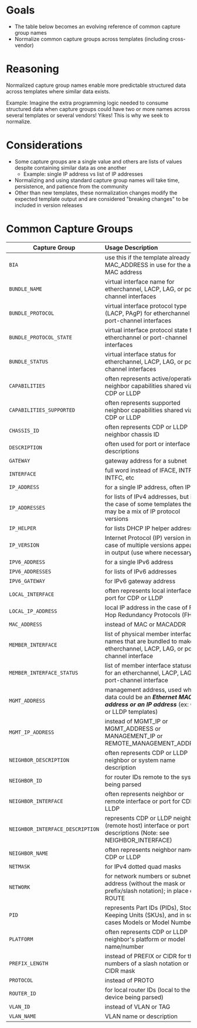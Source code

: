 # Goals

- The table below becomes an evolving reference of common capture group names
- Normalize common capture groups across templates (including cross-vendor)

# Reasoning

Normalized capture group names enable more predictable structured data across templates where similar data exists.

Example: Imagine the extra programming logic needed to consume structured data when capture groups could have two or more names across several templates or several vendors! Yikes! This is why we seek to normalize.

# Considerations

- Some capture groups are a single value and others are lists of values despite containing similar data as one another
    - Example: single IP address vs list of IP addresses
- Normalizing and using standard capture group names will take time, persistence, and patience from the community
- Other than new templates, these normalization changes modify the expected template output and are considered "breaking changes" to be included in version releases

# Common Capture Groups

| Capture Group                    | Usage Description |
|----------------------------------|:------------------|
| `BIA`                            | use this if the template already has MAC_ADDRESS in use for the active MAC address |
| `BUNDLE_NAME`                    | virtual interface name for etherchannel, LACP, LAG, or port-channel interfaces |
| `BUNDLE_PROTOCOL`                | virtual interface protocol type (LACP, PAgP) for etherchannel or port-channel interfaces |
| `BUNDLE_PROTOCOL_STATE`          | virtual interface protocol state for etherchannel or port-channel interfaces |
| `BUNDLE_STATUS`                  | virtual interface status for etherchannel, LACP, LAG, or port-channel interfaces |
| `CAPABILITIES`                   | often represents active/operational neighbor capabilities shared via CDP or LLDP |
| `CAPABILITIES_SUPPORTED`         | often represents supported neighbor capabilities shared via CDP or LLDP |
| `CHASSIS_ID`                     | often represents CDP or LLDP neighbor chassis ID |
| `DESCRIPTION`                    | often used for port or interface descriptions |
| `GATEWAY`                        | gateway address for a subnet |
| `INTERFACE`                      | full word instead of IFACE, INTF, INTFC, etc |
| `IP_ADDRESS`                     | for a single IP address, often IPv4 |
| `IP_ADDRESSES`                   | for lists of IPv4 addresses, but in the case of some templates there may be a mix of IP protocol versions |
| `IP_HELPER`                      | for lists DHCP IP helper addresses |
| `IP_VERSION`                     | Internet Protocol (IP) version in the case of multiple versions appearing in output (use where necessary) |
| `IPV6_ADDRESS`                   | for a single IPv6 address |
| `IPV6_ADDRESSES`                 | for lists of IPv6 addresses |
| `IPV6_GATEWAY`                   | for IPv6 gateway address |
| `LOCAL_INTERFACE`                | often represents local interface or port for CDP or LLDP |
| `LOCAL_IP_ADDRESS`               | local IP address in the case of First Hop Redundancy Protocols (FHRP) |
| `MAC_ADDRESS`                    | instead of MAC or MACADDR |
| `MEMBER_INTERFACE`               | list of physical member interface names that are bundled to make an etherchannel, LACP, LAG, or port-channel interface |
| `MEMBER_INTERFACE_STATUS`        | list of member interface statuses for an etherchannel, LACP, LAG, or port-channel interface |
| `MGMT_ADDRESS`                   | management address, used when data could be an ***Ethernet MAC address or an IP address*** (ex: CDP or LLDP templates) |
| `MGMT_IP_ADDRESS`                | instead of MGMT_IP or MGMT_ADDRESS or MANAGEMENT_IP or REMOTE_MANAGEMENT_ADDRESS |
| `NEIGHBOR_DESCRIPTION`           | often represents CDP or LLDP neighbor or system name description |
| `NEIGHBOR_ID`                    | for router IDs remote to the system being parsed |
| `NEIGHBOR_INTERFACE`             | often represents neighbor or remote interface or port for CDP or LLDP |
| `NEIGHBOR_INTERFACE_DESCRIPTION` | represents CDP or LLDP neighbor (remote host) interface or port descriptions (Note: see NEIGHBOR_INTERFACE) |
| `NEIGHBOR_NAME`                  | often represents neighbor name for CDP or LLDP |
| `NETMASK`                        | for IPv4 dotted quad masks |
| `NETWORK`                        | for network numbers or subnet address (without the mask or prefix/slash notation); in place of ROUTE |
| `PID`                            | represents Part IDs (PIDs), Stock Keeping Units (SKUs), and in some cases Models or Model Numbers
| `PLATFORM`                       | often represents CDP or LLDP neighbor's platform or model name/number |
| `PREFIX_LENGTH`                  | instead of PREFIX or CIDR for the numbers of a slash notation or CIDR mask |
| `PROTOCOL`                       | instead of PROTO |
| `ROUTER_ID`                      | for local router IDs (local to the device being parsed) |
| `VLAN_ID`                        | instead of VLAN or TAG |
| `VLAN_NAME`                      | VLAN name or description |
